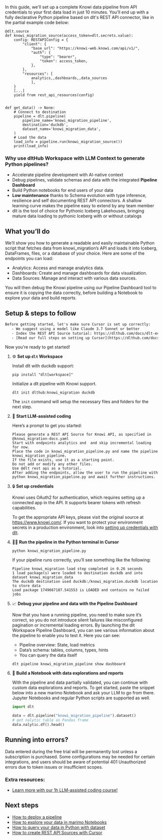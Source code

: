 In this guide, we'll set up a complete Knowi data pipeline from API credentials to your first data load in just 10 minutes. You'll end up with a fully declarative Python pipeline based on dlt's REST API connector, like in the partial example code below:

```python-outcome
@dlt.source
def knowi_migration_source(access_token=dlt.secrets.value):
    config: RESTAPIConfig = {
        "client": {
            "base_url": "https://knowi-web.knowi.com/api/v1/",
            "auth": {
                "type": "bearer",
                "token": access_token,
            },
        },
        "resources": [
            analytics,,dashboards,,data_sources
            ],
    }
    [...]
    yield from rest_api_resources(config)


def get_data() -> None:
    # Connect to destination
    pipeline = dlt.pipeline(
        pipeline_name='knowi_migration_pipeline',
        destination='duckdb',
        dataset_name='knowi_migration_data', 
    )
    # Load the data
    load_info = pipeline.run(knowi_migration_source())
    print(load_info) 
```

### Why use dltHub Workspace with LLM Context to generate Python pipelines?

- Accelerate pipeline development with AI-native context
- Debug pipelines, validate schemas and data with the integrated **Pipeline Dashboard**
- Build Python notebooks for end users of your data
- **Low maintenance** thanks to Schema evolution with type inference, resilience and self documenting REST API connectors. A shallow learning curve makes the pipeline easy to extend by any team member
- dlt is the tool of choice for Pythonic Iceberg Lakehouses, bringing mature data loading to pythonic Iceberg with or without catalogs

## What you’ll do

We’ll show you how to generate a readable and easily maintainable Python script that fetches data from knowi_migration’s API and loads it into Iceberg, DataFrames, files, or a database of your choice. Here are some of the endpoints you can load:

- Analytics: Access and manage analytics data.
- Dashboards: Create and manage dashboards for data visualization.
- Data Sources: Manage and interact with various data sources.

You will then debug the Knowi pipeline using our Pipeline Dashboard tool to ensure it is copying the data correctly, before building a Notebook to explore your data and build reports.

## Setup & steps to follow

```default
Before getting started, let's make sure Cursor is set up correctly:
   - We suggest using a model like Claude 3.7 Sonnet or better
   - Index the REST API Source tutorial: https://dlthub.com/docs/dlt-ecosystem/verified-sources/rest_api/ and add it to context as **@dlt rest api**
   - [Read our full steps on setting up Cursor](https://dlthub.com/docs/dlt-ecosystem/llm-tooling/cursor-restapi#23-configuring-cursor-with-documentation)
```

Now you're ready to get started!

1. ⚙️ **Set up `dlt` Workspace**
    
    Install dlt with duckdb support:
    ```shell
    pip install "dlt[workspace]"
    ```

    Initialize a dlt pipeline with Knowi support.
    ```shell
    dlt init dlthub:knowi_migration duckdb
    ```

    The `init` command will setup the necessary files and folders for the next step.
    
2. 🤠 **Start LLM-assisted coding**
    
    Here’s a prompt to get you started:
    
    ```prompt
    Please generate a REST API Source for Knowi API, as specified in @knowi_migration-docs.yaml 
    Start with endpoints analytics and  and skip incremental loading for now. 
    Place the code in knowi_migration_pipeline.py and name the pipeline knowi_migration_pipeline. 
    If the file exists, use it as a starting point. 
    Do not add or modify any other files. 
    Use @dlt rest api as a tutorial. 
    After adding the endpoints, allow the user to run the pipeline with python knowi_migration_pipeline.py and await further instructions.
    ```

    
3. 🔒 **Set up credentials** 
    
    Knowi uses OAuth2 for authentication, which requires setting up a connected app in the API. It supports bearer tokens with refresh capabilities.
    
    To get the appropriate API keys, please visit the original source at https://www.knowi.com/.
    If you want to protect your environment secrets in a production environment, look into [setting up credentials with dlt](https://dlthub.com/docs/walkthroughs/add_credentials).
    
4. 🏃‍♀️ **Run the pipeline in the Python terminal in Cursor**
    
    ```shell
    python knowi_migration_pipeline.py
    ```
    
    If your pipeline runs correctly, you’ll see something like the following:
    
    ```shell
    Pipeline knowi_migration load step completed in 0.26 seconds
    1 load package(s) were loaded to destination duckdb and into dataset knowi_migration_data
    The duckdb destination used duckdb:/knowi_migration.duckdb location to store data
    Load package 1749667187.541553 is LOADED and contains no failed jobs
    ```
    
5. 📈 **Debug your pipeline and data with the Pipeline Dashboard**

    Now that you have a running pipeline, you need to make sure it’s correct, so you do not introduce silent failures like misconfigured pagination or incremental loading errors. By launching the dlt Workspace Pipeline Dashboard, you can see various information about the pipeline to enable you to test it. Here you can see:
    - Pipeline overview: State, load metrics
    - Data’s schema: tables, columns, types, hints
    - You can query the data itself
    
    ```shell
    dlt pipeline knowi_migration_pipeline show dashboard
    ```
    
6. 🐍 **Build a Notebook with data explorations and reports**

    With the pipeline and data partially validated, you can continue with custom data explorations and reports. To get started, paste the snippet below into a new marimo Notebook and ask your LLM to go from there. Jupyter Notebooks and regular Python scripts are supported as well.

    
    ```python
    import dlt

   data = dlt.pipeline("knowi_migration_pipeline").dataset()
   # get nalytic table as Pandas frame
   data.nalytic.df().head()
    ```

## Running into errors?

Data entered during the free trial will be permanently lost unless a subscription is purchased. Some configurations may be needed for certain integrations, and users should be aware of potential 401 Unauthorized errors due to token issues or insufficient scopes.

### Extra resources:

- [Learn more with our 1h LLM-assisted coding course!](https://www.youtube.com/watch?v=GGid70rnJuM)

## Next steps

- [How to deploy a pipeline](https://dlthub.com/docs/walkthroughs/deploy-a-pipeline)
- [How to explore your data in marimo Notebooks](https://dlthub.com/docs/general-usage/dataset-access/marimo)
- [How to query your data in Python with dataset](https://dlthub.com/docs/general-usage/dataset-access/dataset)
- [How to create REST API Sources with Cursor](https://dlthub.com/docs/dlt-ecosystem/llm-tooling/cursor-restapi)
